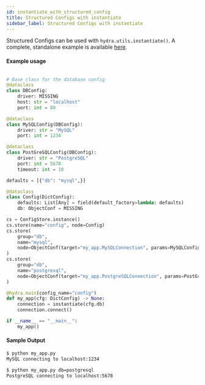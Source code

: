 ```yaml
---
id: instantiate_with_structured_config
title: Structured Configs with instantiate
sidebar_label: Structured Configs with instantiate
---
```


Structured Configs can be used with `hydra.utils.instantiate()`. A complete, standalone example is available [here](https://github.com/facebookresearch/hydra/tree/master/examples/patterns/instantiate/structured_configs).

#### Example usage

```python title="my_app.py" {18}

# Base class for the database config
@dataclass
class DBConfig:
    driver: MISSING
    host: str = "localhost"
    port: int = 80

@dataclass
class MySQLConfig(DBConfig):
    driver: str = "MySQL"
    port: int = 1234

@dataclass
class PostGreSQLConfig(DBConfig):
    driver: str = "PostgreSQL"
    port: int = 5678
    timeout: int = 10

defaults = [{"db": "mysql",}]

@dataclass
class Config(DictConfig):
    defaults: List[Any] = field(default_factory=lambda: defaults)
    db: ObjectConf = MISSING

cs = ConfigStore.instance()
cs.store(name="config", node=Config)
cs.store(
    group="db",
    name="mysql",
    node=ObjectConf(target="my_app.MySQLConnection", params=MySQLConfig),
)
cs.store(
    group="db",
    name="postgresql",
    node=ObjectConf(target="my_app.PostgreSQLConnection", params=PostGreSQLConfig),
)

@hydra.main(config_name="config")
def my_app(cfg: DictConfig) -> None:
    connection = instantiate(cfg.db)
    connection.connect()

if __name__ == "__main__":
    my_app()
```


#### Sample Output

<div className="row">

<div className="col col--6">

```bash
$ python my_app.py
MySQL connecting to localhost:1234
```

</div>

<div className="col col--6">

```bash
$ python my_app.py db=postgresql
PostgreSQL connecting to localhost:5678
```

</div>
</div>